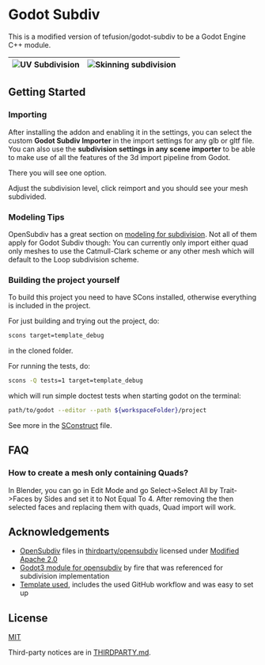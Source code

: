 # Godot Subdiv

This is a modified version of tefusion/godot-subdiv to be a Godot Engine C++ module.

| ![UV Subdivision](UVSubdivision.gif) | ![Skinning subdivision](SkinningSubdivision.gif) |
| ------------------------------------ | ------------------------------------------------ |

## Getting Started

### Importing

After installing the addon and enabling it in the settings, you can select the custom **Godot Subdiv Importer** in the import settings for any glb or gltf file. You can also use the **subdivision settings in any scene importer** to be able to make use of all the features of the 3d import pipeline from Godot.

There you will see one option.

Adjust the subdivision level, click reimport and you should see your mesh subdivided.

### Modeling Tips

OpenSubdiv has a great section on [modeling for subdivision](https://graphics.pixar.com/opensubdiv/docs/mod_notes.html). Not all of them apply for Godot Subdiv though: You can currently only import either quad only meshes to use the Catmull-Clark scheme or any other mesh which will default to the Loop subdivision scheme.

### Building the project yourself

To build this project you need to have SCons installed, otherwise everything is included in the project.

For just building and trying out the project, do:

```bash
scons target=template_debug
```

in the cloned folder.

For running the tests, do:

```bash
scons -Q tests=1 target=template_debug
```

which will run simple doctest tests when starting godot on the terminal:

```bash
path/to/godot --editor --path ${workspaceFolder}/project
```

See more in the [SConstruct](SConstruct) file.

## FAQ

### How to create a mesh only containing Quads?

In Blender, you can go in Edit Mode and go Select->Select All by Trait->Faces by Sides and set it to Not Equal To 4. After removing the then selected faces and replacing them with quads, Quad import will work.

## Acknowledgements

- [OpenSubdiv](https://github.com/PixarAnimationStudios/OpenSubdiv) files in [thirdparty/opensubdiv](thirdparty/opensubdiv) licensed under [Modified Apache 2.0](thirdparty/opensubdiv/LICENSE.txt)
- [Godot3 module for opensubdiv](https://github.com/godot-extended-libraries/godot-fire/tree/feature/3.2/opensubdiv-next) by fire that was referenced for subdivision implementation
- [Template used](https://github.com/nathanfranke/gdextension), includes the used GitHub workflow and was easy to set up

## License

[MIT](LICENSE)

Third-party notices are in [THIRDPARTY.md](THIRDPARTY.md).